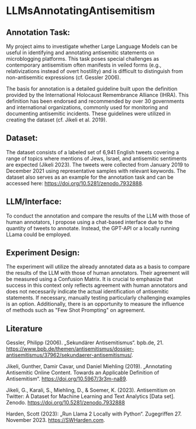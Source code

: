 # LLMsAnnotatingAntisemitism

## Annotation Task:

My project aims to investigate whether Large Language Models can be useful in identifying and annotating antisemitic statements on microblogging platforms. This task poses special challenges as contemporary antisemitism often manifests in veiled forms (e.g., relativizations instead of overt hostility) and is difficult to distinguish from non-antisemitic expressions (cf. Gessler 2006).

The basis for annotation is a detailed guideline built upon the definition provided by the International Holocaust Remembrance Alliance (IHRA). This definition has been endorsed and recommended by over 30 governments and international organizations, commonly used for monitoring and documenting antisemitic incidents. These guidelines were utilized in creating the dataset (cf. Jikeli et al. 2019).

## Dataset:

The dataset consists of a labeled set of 6,941 English tweets covering a range of topics where mentions of Jews, Israel, and antisemitic sentiments are expected (Jikeli 2023). The tweets were collected from January 2019 to December 2021 using representative samples with relevant keywords. The dataset also serves as an example for the annotation task and can be accessed here: https://doi.org/10.5281/zenodo.7932888.

## LLM/Interface:

To conduct the annotation and compare the results of the LLM with those of human annotators, I propose using a chat-based interface due to the quantity of tweets to annotate. Instead, the GPT-API or a locally running LLama could be employed.

## Experiment Design:

The experiment will utilize the already annotated data as a basis to compare the results of the LLM with those of human annotators. Their agreement will be measured using a Confusion Matrix. It is crucial to emphasize that success in this context only reflects agreement with human annotators and does not necessarily indicate the actual identification of antisemitic statements.
If necessary, manually testing particularly challenging examples is an option. Additionally, there is an opportunity to measure the influence of methods such as "Few Shot Prompting" on agreement.

## Literature

Gessler, Philipp (2006). „Sekundärer Antisemitismus“. bpb.de, 21. https://www.bpb.de/themen/antisemitismus/dossier-antisemitismus/37962/sekundaerer-antisemitismus/.

Jikeli, Gunther, Damir Cavar, und Daniel Miehling (2019). „Annotating Antisemitic Online Content. Towards an Applicable Definition of Antisemitism“. https://doi.org/10.5967/3r3m-na89.

Jikeli, G., Karali, S., Miehling, D., & Soemer, K. (2023). Antisemitism on Twitter: A Dataset for Machine Learning and Text Analytics [Data set]. Zenodo. https://doi.org/10.5281/zenodo.7932888

Harden, Scott (2023): „Run Llama 2 Locally with Python“. Zugegriffen 27. November 2023. https://SWHarden.com.

